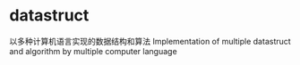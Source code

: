 # datastruct

以多种计算机语言实现的数据结构和算法
Implementation of multiple datastruct and algorithm by multiple computer language
